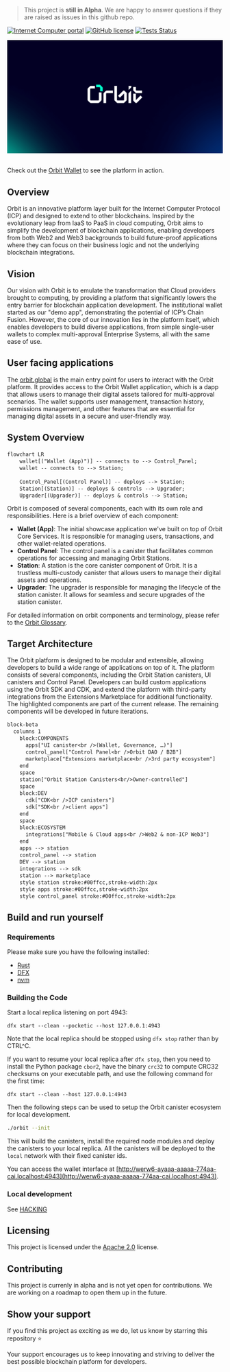 > This project is **still in Alpha**. We are happy to answer questions if they are raised as issues in this github repo.

[![Internet Computer portal](https://img.shields.io/badge/InternetComputer-grey?logo=internet%20computer&style=for-the-badge)](https://internetcomputer.org)
[![GitHub license](https://img.shields.io/badge/license-Apache%202.0-blue.svg?logo=apache&style=for-the-badge)](LICENSE)
[![Tests Status](https://img.shields.io/github/actions/workflow/status/dfinity/orbit/tests.yaml?logo=githubactions&logoColor=white&style=for-the-badge&label=tests)](./actions/workflows/tests.yaml)

<div style="display:flex;flex-direction:column;">
  <img src="docs/old/orbit-header.png" alt="Orbit logo" role="presentation"/><br />
</div>

Check out the [Orbit Wallet](https://orbit.global) to see the platform in action.

## Overview

Orbit is an innovative platform layer built for the Internet Computer Protocol (ICP) and designed to extend to other blockchains. Inspired by the evolutionary leap from IaaS to PaaS in cloud computing, Orbit aims to simplify the development of blockchain applications, enabling developers from both Web2 and Web3 backgrounds to build future-proof applications where they can focus on their business logic and not the underlying blockchain integrations.

## Vision 

Our vision with Orbit is to emulate the transformation that Cloud providers brought to computing, by providing a platform that significantly lowers the entry barrier for blockchain application development. The institutional wallet started as our "demo app", demonstrating the potential of ICP’s Chain Fusion. However, the core of our innovation lies in the platform itself, which enables developers to build diverse applications, from simple single-user wallets to complex multi-approval Enterprise Systems, all with the same ease of use.

## User facing applications

The [orbit.global](https://orbit.global) is the main entry point for users to interact with the Orbit platform. It provides access to the Orbit Wallet application, which is a dapp that allows users to manage their digital assets tailored for multi-approval scenarios. The wallet supports user management, transaction history, permissions management, and other features that are essential for managing digital assets in a secure and user-friendly way.

## System Overview

```mermaid
flowchart LR
    wallet[("Wallet (App)")] -- connects to --> Control_Panel;
    wallet -- connects to --> Station;

    Control_Panel[(Control Panel)] -- deploys --> Station;
    Station[(Station)] -- deploys & controls --> Upgrader;
    Upgrader[(Upgrader)] -- deploys & controls --> Station;
```

Orbit is composed of several components, each with its own role and responsibilities. Here is a brief overview of each component:

- **Wallet (App)**: The initial showcase application we've built on top of Orbit Core Services. It is responsible for managing users, transactions, and other wallet-related operations.
- **Control Panel**: The control panel is a canister that facilitates common operations for accessing and managing Orbit Stations.
- **Station**: A station is the core canister component of Orbit. It is a trustless multi-custody canister that allows users to manage their digital assets and operations.
- **Upgrader**: The upgrader is responsible for managing the lifecycle of the station canister. It allows for seamless and secure upgrades of the station canister.

For detailed information on orbit components and terminology, please refer to the [Orbit Glossary](docs/old/GLOSSARY.md).

## Target Architecture

The Orbit platform is designed to be modular and extensible, allowing developers to build a wide range of applications on top of it. The platform consists of several components, including the Orbit Station canisters, UI canisters and Control Panel. Developers can build custom applications using the Orbit SDK and CDK, and extend the platform with third-party integrations from the Extensions Marketplace for additional functionality. The highlighted components are part of the current release. The remaining components will be developed in future iterations.

```mermaid
block-beta
  columns 1
    block:COMPONENTS
      apps["UI canister<br />(Wallet, Governance, …)"]
      control_panel["Control Panel<br />Orbit DAO / B2B"]
      marketplace["Extensions marketplace<br />3rd party ecosystem"]
    end
    space
    station["Orbit Station Canisters<br/>Owner-controlled"]
    space
    block:DEV
      cdk["CDK<br />ICP canisters"]
      sdk["SDK<br />client apps"]
    end
    space
    block:ECOSYSTEM
      integrations["Mobile & Cloud apps<br />Web2 & non-ICP Web3"]
    end
    apps --> station
    control_panel --> station
    DEV --> station
    integrations --> sdk
    station --> marketplace
    style station stroke:#00ffcc,stroke-width:2px
    style apps stroke:#00ffcc,stroke-width:2px
    style control_panel stroke:#00ffcc,stroke-width:2px
```


## Build and run yourself

### Requirements

Please make sure you have the following installed:

- [Rust](https://www.rust-lang.org/learn/get-started)
- [DFX](https://internetcomputer.org/docs/current/developer-docs/setup/install)
- [nvm](https://github.com/nvm-sh/nvm)

### Building the Code

Start a local replica listening on port 4943:

```
dfx start --clean --pocketic --host 127.0.0.1:4943
```

Note that the local replica should be stopped using `dfx stop` rather than by CTRL^C.

If you want to resume your local replica after `dfx stop`, then you need to install the Python package `cbor2`,
have the binary `crc32` to compute CRC32 checksums on your executable path,
and use the following command for the first time:

```
dfx start --clean --host 127.0.0.1:4943
```

Then the following steps can be used to setup the Orbit canister ecosystem for local development.

```bash
./orbit --init
```

This will build the canisters, install the required node modules and deploy the canisters to your local replica. All the canisters will be deployed to the `local` network with their fixed canister ids.

You can access the wallet interface at [http://werw6-ayaaa-aaaaa-774aa-cai.localhost:4943](http://werw6-ayaaa-aaaaa-774aa-cai.localhost:4943).

### Local development

See [HACKING](HACKING.md)

## Licensing

This project is licensed under the [Apache 2.0](./LICENSE) license.

## Contributing

This project is currenly in alpha and is not yet open for contributions. We are working on a roadmap to open them up in the future.

## Show your support

If you find this project as exciting as we do, let us know by starring this repository ⭐️

Your support encourages us to keep innovating and striving to deliver the best possible blockchain platform for developers.
